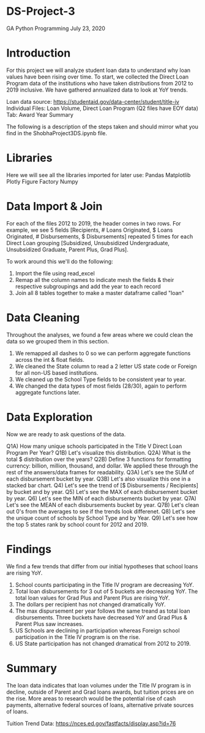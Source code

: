 # DS-Project-3
GA Python Programming
July 23, 2020

# Introduction
For this project we will analyze student loan data to understand why loan values have been rising over time. To start, we collected the Direct Loan Program data of the institutions who have taken distributions from 2012 to 2019 inclusive. We have gathered annualized data to look at YoY trends.  

Loan data source: https://studentaid.gov/data-center/student/title-iv
Individual Files: Loan Volume, Direct Loan Program (Q2 files have EOY data)
Tab: Award Year Summary

The following is a description of the steps taken and should mirror what you find in the ShobhaProject3DS.ipynb file.  

# Libraries
Here we will see all the libraries imported for later use:
  Pandas
  Matplotlib
  Plotly Figure Factory
  Numpy

# Data Import & Join
For each of the files 2012 to 2019, the header comes in two rows. For example, we see 5 fields [Recipients, # Loans Originated, $ Loans Originated, # Disbursements, $ Disbursements] repeated 5 times for each Direct Loan grouping [Subsidized, Unsubsidized Undergraduate, Unsubsidized Graduate, Parent Plus, Grad Plus].

To work around this we'll do the following: 
1) Import the file using read_excel
2) Remap all the column names to indicate mesh the fields & their respective subgroupings and add the year to each record
3) Join all 8 tables together to make a master dataframe called "loan"

# Data Cleaning
Throughout the analyses, we found a few areas where we could clean the data so we grouped them in this section. 
1) We remapped all dashes to 0 so we can perform aggregate functions across the int & float fields. 
2) We cleaned the State column to read a 2 letter US state code or Foreign for all non-US based institutions.
3) We cleaned up the School Type fields to be consistent year to year.
4) We changed the data types of most fields (28/30), again to perform aggregate functions later.

# Data Exploration
Now we are ready to ask questions of the data.

Q1A) How many unique schools participated in the Title V Direct Loan Program Per Year?
Q1B) Let's visualize this distribution.
Q2A) What is the total $ distribution over the years?
Q2B) Define 3 functions for formatting currency: billion, million, thousand, and dollar.  We applied these through the rest of the answers/data frames for readability.
Q3A) Let's see the SUM of each disbursement bucket by year.
Q3B) Let's also visualize this one in a stacked bar chart.
 Q4) Let's see the trend of [$ Disbursements / Recipients] by bucket and by year.
 Q5) Let's see the MAX of each disbursement bucket by year.
 Q6) Let's see the MIN of each disbursements bucket by year. 
Q7A) Let's see the MEAN of each disbursements bucket by year.
Q7B) Let's clean out 0's from the averages to see if the trends look differenet.
 Q8) Let's see the unique count of schools by School Type and by Year. 
 Q9) Let's see how the top 5 states rank by school count for 2012 and 2019.

# Findings
We find a few trends that differ from our initial hypotheses that school loans are rising YoY.  
1) School counts participating in the Title IV program are decreasing YoY.
2) Total loan disbursements for 3 out of 5 buckets are decreasing YoY. The total loan values for Grad Plus and Parent Plus are rising YoY.
3) The dollars per recipient has not changed dramatically YoY.
4) The max dispursement per year follows the same treand as total loan disbursements. Three buckets have decreased YoY and Grad Plus & Parent Plus saw increases. 
5) US Schools are declining in participation whereas Foreign school participation in the Title IV program is on the rise. 
6) US State participation has not changed dramatical from 2012 to 2019.


# Summary
The loan data indicates that loan volumes under the Title IV program is in decline, outside of Parent and Grad loans awards, but tuition prices are on the rise. More areas to research would be the potential rise of cash payments, alternative federal sources of loans, alternative private sources of loans. 

Tuition Trend Data: https://nces.ed.gov/fastfacts/display.asp?id=76



